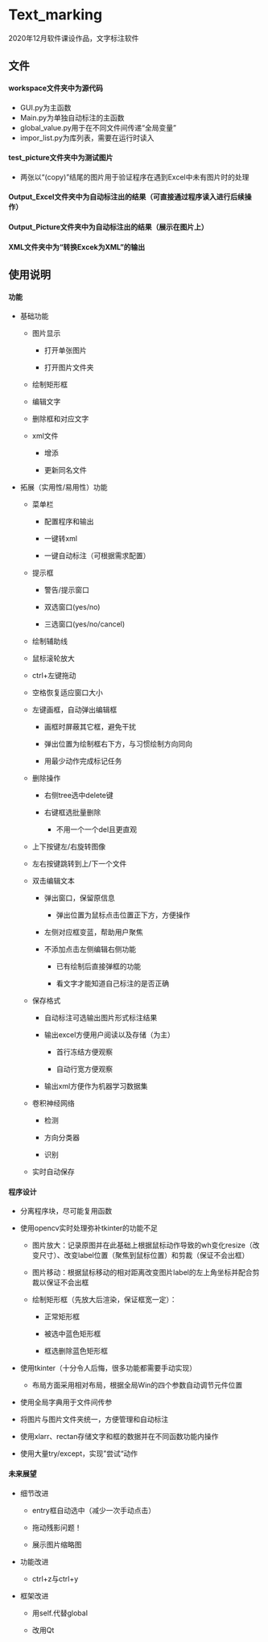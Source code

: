 # Text_marking

2020年12月软件课设作品，文字标注软件



## 文件

#### workspace文件夹中为源代码

- GUI.py为主函数
- Main.py为单独自动标注的主函数
- global_value.py用于在不同文件间传递“全局变量”
- impor_list.py为库列表，需要在运行时读入

#### test_picture文件夹中为测试图片

- 两张以“(copy)”结尾的图片用于验证程序在遇到Excel中未有图片时的处理

#### Output_Excel文件夹中为自动标注出的结果（可直接通过程序读入进行后续操作）

#### Output_Picture文件夹中为自动标注出的结果（展示在图片上）

#### XML文件夹中为“转换Excek为XML”的输出



## 使用说明

#### 功能

- 基础功能

  - 图片显示

    - 打开单张图片

    - 打开图片文件夹

  - 绘制矩形框

  - 编辑文字

  - 删除框和对应文字

  - xml文件

    - 增添

    - 更新同名文件

- 拓展（实用性/易用性）功能

  - 菜单栏

    - 配置程序和输出

    - 一键转xml

    - 一键自动标注（可根据需求配置）

  - 提示框

    - 警告/提示窗口

    - 双选窗口(yes/no)

    - 三选窗口(yes/no/cancel)

  - 绘制辅助线

  - 鼠标滚轮放大

  - ctrl+左键拖动

  - 空格恢复适应窗口大小

  - 左键画框，自动弹出编辑框

    - 画框时屏蔽其它框，避免干扰

    - 弹出位置为绘制框右下方，与习惯绘制方向同向

    - 用最少动作完成标记任务

  - 删除操作

    - 右侧tree选中delete键

    - 右键框选批量删除
      - 不用一个一个del且更直观

  - 上下按键左/右旋转图像

  - 左右按键跳转到上/下一个文件

  - 双击编辑文本

    - 弹出窗口，保留原信息
      - 弹出位置为鼠标点击位置正下方，方便操作

    - 左侧对应框变蓝，帮助用户聚焦

    - 不添加点击左侧编辑右侧功能

      - 已有绘制后直接弹框的功能

      - 看文字才能知道自己标注的是否正确

  - 保存格式

    - 自动标注可选输出图片形式标注结果

    - 输出excel方便用户阅读以及存储（为主）

      - 首行冻结方便观察

      - 自动行宽方便观察

    - 输出xml方便作为机器学习数据集

  - 卷积神经网络

    - 检测

    - 方向分类器

    - 识别

  - 实时自动保存



#### 程序设计

- 分离程序块，尽可能复用函数

- 使用opencv实时处理弥补tkinter的功能不足

  - 图片放大：记录原图并在此基础上根据鼠标动作导致的wh变化resize（改变尺寸）、改变label位置（聚焦到鼠标位置）和剪裁（保证不会出框）

  - 图片移动：根据鼠标移动的相对距离改变图片label的左上角坐标并配合剪裁以保证不会出框

  - 绘制矩形框（先放大后渲染，保证框宽一定）：

    - 正常矩形框

    - 被选中蓝色矩形框

    - 框选删除蓝色矩形框

- 使用tkinter（十分令人后悔，很多功能都需要手动实现）
  - 布局方面采用相对布局，根据全局Win的四个参数自动调节元件位置

- 使用全局字典用于文件间传参

- 将图片与图片文件夹统一，方便管理和自动标注

- 使用xlarr、rectan存储文字和框的数据并在不同函数功能内操作

- 使用大量try/except，实现”尝试“动作



#### 未来展望

- 细节改进

  - entry框自动选中（减少一次手动点击）

  - 拖动残影问题！

  - 展示图片缩略图

- 功能改进
  - ctrl+z与ctrl+y

- 框架改进

  - 用self.代替global

  - 改用Qt
